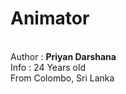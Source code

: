 
<h1><strong>Animator</strong></h1><br>
Author : <strong>Priyan Darshana</strong><br>
Info : 24 Years old <br>
       From Colombo, Sri Lanka <br>
